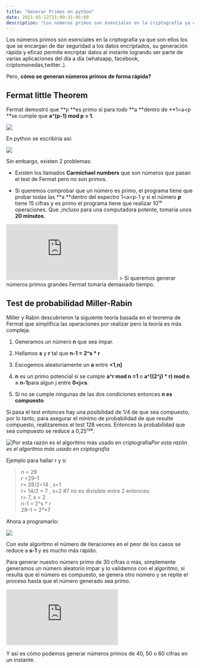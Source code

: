 ```yaml
---
title: "Generar Primos en python"
date: 2021-05-12T21:09:31-05:00
description: "Los números primos son esenciales en la criptografía ya que son ellos los que se encargan de dar seguridad a los datos encriptados, su generación rápida y eficaz permite encriptar datos al instante logrando ser parte de varias aplicaciones del día a día (whatsapp, facebook, criptomonedas,twitter..)"
---
```


Los números primos son esenciales en la criptografía ya que son ellos los que se encargan de dar seguridad a los datos encriptados, su generación rápida y eficaz permite encriptar datos al instante logrando ser parte de varias aplicaciones del día a día (whatsapp, facebook, criptomonedas,twitter..).

Pero, **cómo se generan números primos de forma rápida?**

## Fermat little Theorem

Fermat demostró que **p **es primo si para todo **a **dentro de **1<a<p **se cumple que **a^(p-1) mod p = 1.**

![](https://cdn-images-1.medium.com/max/2000/1*1rItGKOLDAgwc_9hQfBXrg.png)

En python se escribiría así:

![](https://cdn-images-1.medium.com/max/2812/1*5fVNvgigCK_txJyai1y2sg.png)

Sin embargo, existen 2 problemas:

* Existen los llamados **Carmichael numbers** que son números que pasan el test de Fermat pero no son primos.

* Si queremos comprobar que un número es primo, el programa tiene que probar todas las **a **dentro del espectro 1<a<p-1 y si el número **p** tiene 15 cifras y es primo el programa tiene que realizar 10¹⁵ operaciones. Que ,incluso para una computadora potente, tomaría unos **20 minutos**.

<iframe src="https://medium.com/media/9c0a0b4e1efd7a08a667e4e18c403fdf" frameborder=0></iframe>
> Si queremos generar números primos grandes Fermat tomaría demasiado tiempo.

## Test de probabilidad Miller-Rabin

Miller y Rabin descubrieron la siguiente teoría basada en el teorema de Fermat que simplifica las operaciones por realizar pero la teoría es más compleja.

1. Generamos un número **n** que sea impar.

1. Hallamos **s** y **r** tal que **n-1 = 2^s * r**

1. Escogemos aleatoriamente un **a** entre **<1**,**n]**

1. **n** es un primo potencial si se cumple **a^r mod n =1** o **a^((2^j) * r) mod n = n-1**para algun j entre **0<j<s**. 

1. Si no se cumple ningunas de las dos condiciones entonces **n es compuesto**

Si pasa el test entonces hay una posibilidad de 1/4 de que sea compuesto, por lo tanto, para asegurar el mínimo de probabilidad de que resulte compuesto, realizaremos el test 128 veces. Entonces la probabilidad que sea compuesto se reduce a 0,25¹²⁸.

![Por esta razón es el algoritmo más usado en criptografía](https://cdn-images-1.medium.com/max/2000/1*k9Xp9kf-1ay-Ne_Nuil3mA.gif)*Por esta razón es el algoritmo más usado en criptografía*

Ejemplo para hallar r y s:
> n = 29  
>r =29–1  
>r= 28/2=14 , s=1  
r= 14/2 = 7 , s=2 #7 no es divisible entre 2 entonces:  
r= 7, s = 2  
n-1 = 2^s * r  
29–1 = 2²*7

Ahora a programarlo:

![](https://cdn-images-1.medium.com/max/3596/1*0p-cw_BuRH5BYXu5TapzUw.png)

Con este algoritmo el número de iteraciones en el peor de los casos se reduce a **s-1** y es mucho más rápido.

Para generar nuestro número primo de 30 cifras o más, simplemente generamos un número aleatorio impar y lo validamos con el algoritmo, si resulta que el número es compuesto, se genera otro número y se repite el proceso hasta que el número generado sea primo.

<iframe src="https://medium.com/media/d8a66b22ebf9a6623ca4a3540d5139b4" frameborder=0></iframe>

Y así es cómo podemos generar números primos de 40, 50 o 60 cifras en un instante.
